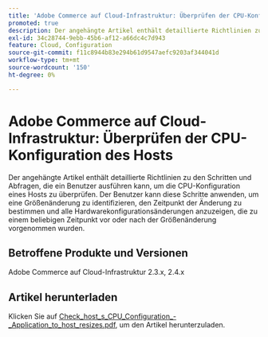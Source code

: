 ```yaml
---
title: 'Adobe Commerce auf Cloud-Infrastruktur: Überprüfen der CPU-Konfiguration des Hosts'
promoted: true
description: Der angehängte Artikel enthält detaillierte Richtlinien zu den Schritten und Abfragen, die ein Benutzer ausführen kann, um die CPU-Konfiguration eines Hosts zu überprüfen. Der Benutzer kann diese Schritte anwenden, um eine Größenänderung zu identifizieren, den Zeitpunkt der Änderung zu bestimmen und alle Hardwarekonfigurationsänderungen anzuzeigen, die zu einem beliebigen Zeitpunkt vor oder nach der Größenänderung vorgenommen wurden.
exl-id: 34c28744-9ebb-45b6-af12-a66dc4c7d943
feature: Cloud, Configuration
source-git-commit: f11c8944b83e294b61d9547aefc9203af344041d
workflow-type: tm+mt
source-wordcount: '150'
ht-degree: 0%

---
```


# Adobe Commerce auf Cloud-Infrastruktur: Überprüfen der CPU-Konfiguration des Hosts

Der angehängte Artikel enthält detaillierte Richtlinien zu den Schritten und Abfragen, die ein Benutzer ausführen kann, um die CPU-Konfiguration eines Hosts zu überprüfen. Der Benutzer kann diese Schritte anwenden, um eine Größenänderung zu identifizieren, den Zeitpunkt der Änderung zu bestimmen und alle Hardwarekonfigurationsänderungen anzuzeigen, die zu einem beliebigen Zeitpunkt vor oder nach der Größenänderung vorgenommen wurden.

## Betroffene Produkte und Versionen

Adobe Commerce auf Cloud-Infrastruktur 2.3.x, 2.4.x

## Artikel herunterladen

Klicken Sie auf [Check_host_s_CPU_Configuration_-_Application_to_host_resizes.pdf](assets/Check_host_s_CPU_Configuration_-_Application_to_host_resizes.pdf), um den Artikel herunterzuladen.
